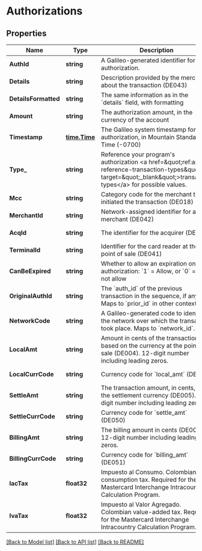 # Authorizations

## Properties
Name | Type | Description | Notes
------------ | ------------- | ------------- | -------------
**AuthId** | **string** | A Galileo-generated identifier for an authorization. | [default to null]
**Details** | **string** | Description provided by the merchant about the transaction (DE043) | [default to null]
**DetailsFormatted** | **string** | The same information as in the &#x60;details&#x60; field, with formatting | [default to null]
**Amount** | **string** | The authorization amount, in the currency of the account | [default to null]
**Timestamp** | [**time.Time**](time.Time.md) | The Galileo system timestamp for the authorization, in Mountain Standard Time (-0700) | [default to null]
**Type_** | **string** | Reference your program&#x27;s authorization &lt;a href&#x3D;\&quot;ref:api-reference-transaction-types\&quot; target&#x3D;\&quot;_blank\&quot;&gt;transaction types&lt;/a&gt; for possible values. | [default to null]
**Mcc** | **string** | Category code for the merchant that initiated the transaction (DE018) | [default to null]
**MerchantId** | **string** | Network-assigned identifier for a merchant (DE042) | [default to null]
**AcqId** | **string** | The identifier for the acquirer (DE032) | [default to null]
**TerminalId** | **string** | Identifier for the card reader at the point of sale (DE041) | [default to null]
**CanBeExpired** | **string** | Whether to allow an expiration on this authorization: &#x60;1&#x60; &#x3D; Allow, or &#x60;0&#x60;  &#x3D; Do not allow | [default to null]
**OriginalAuthId** | **string** | The &#x60;auth_id&#x60; of the previous transaction in the sequence, if any. Maps to &#x60;prior_id&#x60; in other contexts. | [default to null]
**NetworkCode** | **string** | A Galileo-generated code to identify the network over which the transaction took place. Maps to &#x60;network_id&#x60;. | [default to null]
**LocalAmt** | **string** | Amount in cents of the transaction based on the currency at the point of sale (DE004). 12-digit number including leading zeros. | [default to null]
**LocalCurrCode** | **string** | Currency code for &#x60;local_amt&#x60; (DE049) | [default to null]
**SettleAmt** | **string** | The transaction amount, in cents, in the settlement currency (DE005). 12-digit number including leading zeros. | [default to null]
**SettleCurrCode** | **string** | Currency code for &#x60;settle_amt&#x60; (DE050) | [default to null]
**BillingAmt** | **string** | The billing amount in cents (DE006). 12-digit number including leading zeros. | [default to null]
**BillingCurrCode** | **string** | Currency code for &#x60;billing_amt&#x60; (DE051) | [default to null]
**IacTax** | **float32** | Impuesto al Consumo. Colombian consumption tax. Required for the Mastercard Interchange Intracountry Calculation Program. | [optional] [default to null]
**IvaTax** | **float32** | Impuesto al Valor Agregado. Colombian value-added tax. Required for the Mastercard Interchange Intracountry Calculation Program. | [optional] [default to null]

[[Back to Model list]](../README.md#documentation-for-models) [[Back to API list]](../README.md#documentation-for-api-endpoints) [[Back to README]](../README.md)

